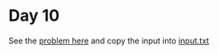 # Day 10 

See the [problem here](https://adventofcode.com/2022/day/10) and copy the input into [input.txt](./input.txt)
